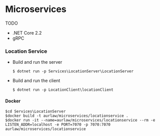 # Microservices

TODO


- .NET Core 2.2
- gRPC


### Location Service


- Build and run the server

  ```
  $ dotnet run -p Services\LocationServer\LocationServer
  ```

- Build and run the client

  ```
  $ dotnet run -p LocationClient\locationClient

#### Docker
```
$cd Services\LocationServer
$docker build -t aurlaw/microservices/locationservice .
$docker run -it --name=aurlaw/microservices/locationservice --rm -e LISTEN_ADDR=localhost -e PORT=7070 -p 7070:7070 aurlaw/microservices/locationservice

```